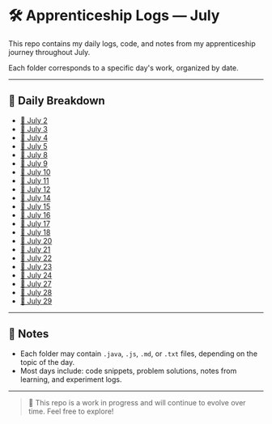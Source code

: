 # 🛠️ Apprenticeship Logs — July

This repo contains my daily logs, code, and notes from my apprenticeship journey throughout July.

Each folder corresponds to a specific day's work, organized by date.

---

## 📅 Daily Breakdown

- [📂 July 2](./july2/)
- [📂 July 3](./july3/)
- [📂 July 4](./july4/)
- [📂 July 5](./july5/)
- [📂 July 8](./july8/)
- [📂 July 9](./july9/)
- [📂 July 10](./july10/)
- [📂 July 11](./july11/)
- [📂 July 12](./july12/)
- [📂 July 14](./july14/)
- [📂 July 15](./july15/)
- [📂 July 16](./july16/)
- [📂 July 17](./july17/)
- [📂 July 18](./july18/)
- [📂 July 20](./july20/)
- [📂 July 21](./july21/)
- [📂 July 22](./july22/)
- [📂 July 23](./july23/)
- [📂 July 24](./july24/)
- [📂 July 27](./july27/)
- [📂 July 28](./july28/)
- [📂 July 29](./july29/)

---

## 📌 Notes

- Each folder may contain `.java`, `.js`, `.md`, or `.txt` files, depending on the topic of the day.
- Most days include: code snippets, problem solutions, notes from learning, and experiment logs.

---

> 🚀 This repo is a work in progress and will continue to evolve over time. Feel free to explore!
